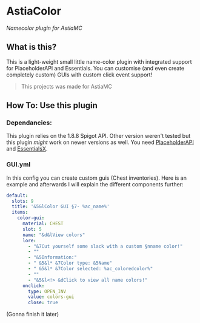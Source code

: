 # AstiaColor
*Namecolor plugin for AstiaMC*

## What is this?
This is a light-weight small little name-color plugin with integrated support for PlaceholderAPI and Essentials.
You can customise (and even create completely custom) GUIs with custom click event support!

> This projects was made for AstiaMC

## How To: Use this plugin

### Dependancies:
This plugin relies on the 1.8.8 Spigot API. Other version weren't tested but this plugin *might* work on newer versions as well.
You need [PlaceholderAPI](https://www.spigotmc.org/resources/placeholderapi.6245/) and [EssentialsX](https://essentialsx.net/downloads.html).

### GUI.yml
In this config you can create custom guis (Chest inventories).
Here is an example and afterwards I will explain the different components further: 
```yaml
default:
  slots: 9
  title: '&5&lColor GUI §7- %ac_name%'
  items:
    color-gui:
      material: CHEST
      slot: 5
      name: "&d&lView colors"
      lore:
        - "&7Cut yourself some slack with a custom §nname color!"
        - ""
        - "&5Information:"
        - " &5&l* &7Color type: &5Name"
        - " &5&l* &7Color selected: %ac_coloredcolor%"
        - ""
        - "&5&l<!> &dClick to view all name colors!"
      onclick:
        type: OPEN_INV
        value: colors-gui
        close: true
```

(Gonna finish it later)
